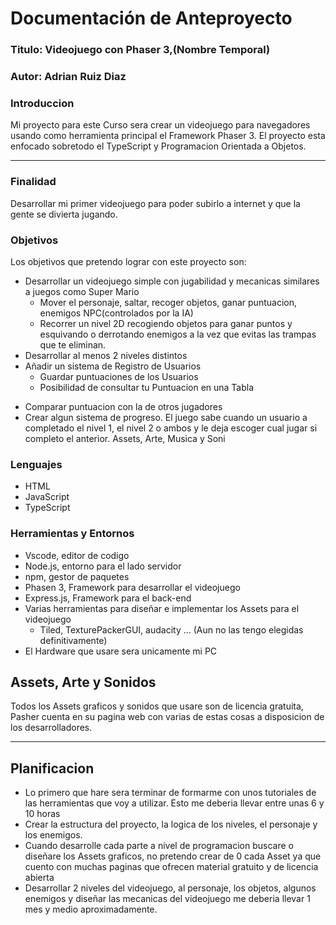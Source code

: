 # Documentación de Anteproyecto

### Titulo: Videojuego con Phaser 3,(Nombre Temporal)
### Autor: Adrian Ruiz Diaz
### Introduccion
Mi proyecto para este Curso sera crear un videojuego para navegadores usando como herramienta principal el Framework Phaser 3. El proyecto esta enfocado sobretodo el TypeScript y Programacion Orientada a Objetos.  
* * *
### Finalidad
Desarrollar mi primer videojuego para poder subirlo a internet y que la gente se divierta jugando.
### Objetivos
Los objetivos que pretendo lograr con este proyecto son:

+ Desarrollar un videojuego simple con jugabilidad y mecanicas similares a juegos como Super Mario
  - Mover el personaje, saltar, recoger objetos, ganar puntuacion, enemigos NPC(controlados por la IA)
  - Recorrer un nivel 2D recogiendo objetos para ganar puntos y esquivando o derrotando enemigos a la vez que evitas las trampas que te eliminan.
+ Desarrollar al menos 2 niveles distintos
+ Añadir un sistema de Registro de Usuarios
  - Guardar puntuaciones de los Usuarios
  - Posibilidad de consultar tu Puntuacion en una Tabla
- Comparar puntuacion con la de otros jugadores
- Crear algun sistema de progreso. El juego sabe cuando un usuario a completado el nivel 1, el nivel 2 o ambos y le deja escoger cual jugar si completo el anterior.
Assets, Arte, Musica y Soni

### Lenguajes
+ HTML
+ JavaScript
+ TypeScript 
### Herramientas y Entornos
+ Vscode, editor de codigo
+ Node.js, entorno para el lado servidor
+ npm, gestor de paquetes
+ Phasen 3, Framework para desarrollar el videojuego
+ Express.js, Framework para el back-end
+ Varias herramientas para diseñar e implementar los Assets para el videojuego
  - Tiled, TexturePackerGUI, audacity ... (Aun no las tengo elegidas definitivamente)
+ El Hardware que usare sera unicamente mi PC
  
## Assets, Arte y Sonidos
Todos los Assets graficos y sonidos que usare son de licencia gratuita, Pasher cuenta en su pagina web con varias de estas cosas a disposicion de los desarrolladores.
* * *
## Planificacion
 
+ Lo primero que hare sera terminar de formarme con unos tutoriales de las herramientas que voy a utilizar. 
Esto me deberia llevar entre unas 6 y 10 horas
+ Crear la estructura del proyecto, la logica de los niveles, el personaje y los enemigos.
+ Cuando desarrolle cada parte a nivel de programacion buscare o diseñare los Assets graficos, no pretendo crear de 0 cada Asset ya que cuento con muchas paginas que ofrecen material gratuito y de licencia abierta
+ Desarrollar 2 niveles del videojuego, al personaje, los objetos, algunos enemigos y diseñar las mecanicas del videojuego me deberia llevar 1 mes y medio aproximadamente.





